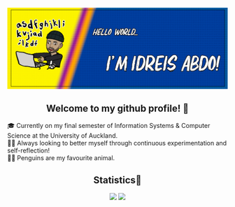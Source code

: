![My github profile header](https://github.com/PabloPenguin/PabloPenguin/blob/main/images/githubheader.png)

## <div align = center>Welcome to my github profile! 🐧</div>

🎓 Currently on my final semester of Information Systems & Computer Science at the University of Auckland.  
🐱‍🚀 Always looking to better myself through continuous experimentation and self-reflection!  
🐧💙 Penguins are my favourite animal.

## <div align = center>Statistics🔢</div>
<p align = "center">
  <img src= "https://github-readme-stats.vercel.app/api/top-langs/?username=PabloPenguin&title_color=ffffff&layout=compact&text_color=ffffff&theme=radical&line_height=21">
  <img src="https://github-readme-stats.vercel.app/api?username=PabloPenguin&&show_icons=true&title_color=ffffff&icon_color=03A87C&text_color=ffffff&theme=radical&line_height=21">
</p>
